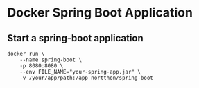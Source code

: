 # Docker Spring Boot Application

## Start a spring-boot application
    docker run \
        --name spring-boot \
        -p 8080:8080 \
        --env FILE_NAME="your-spring-app.jar" \
        -v /your/app/path:/app nortthon/spring-boot
